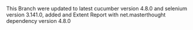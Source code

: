 This Branch were updated to latest cucumber version 4.8.0
and selenium version 3.141.0, added and Extent Report with 
net.masterthought dependency version 4.8.0


